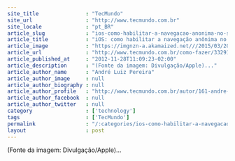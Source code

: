```yaml
---
site_title               : "TecMundo"
site_url                 : "http://www.tecmundo.com.br"
site_locale              : "pt_BR"
article_slug             : "ios-como-habilitar-a-navegacao-anonima-no-safari"
article_title            : "iOS: como habilitar a navegação anônima no Safari"
article_image            : "https://imgnzn-a.akamaized.net///2015/03/20/20105121619197-t1200x480.jpg"
article_url              : "http://www.tecmundo.com.br/como-fazer/33291-ios-como-habilitar-a-navegacao-anonima-no-safari.htm"
article_published_at     : "2012-11-28T11:09:23-02:00"
article_description      : "(Fonte da imagem: Divulgação/Apple)..."
article_author_name      : "André Luiz Pereira"
article_author_image     : null
article_author_biography : null
article_author_profile   : "http://www.tecmundo.com.br/autor/161-andre-luiz-pereira/"
article_author_facebook  : null
article_author_twitter   : null
category                 : ['technology']
tags                     : ['TecMundo']
permalink                : "/:categories/ios-como-habilitar-a-navegacao-anonima-no-safari/"
layout                   : post
---
```


(Fonte da imagem: Divulgação/Apple)...
